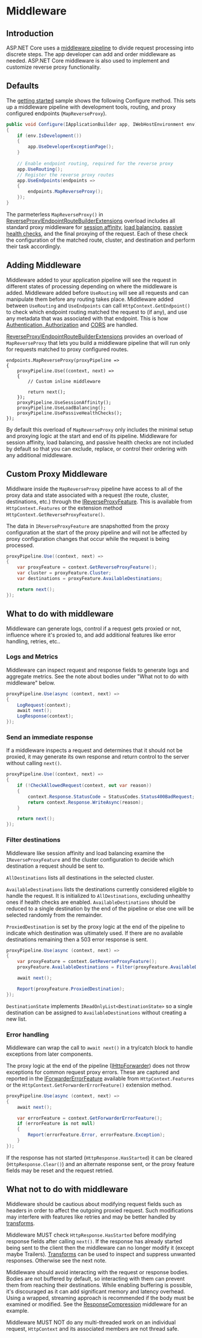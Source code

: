 # Middleware

## Introduction

ASP.NET Core uses a [middleware pipeline](https://docs.microsoft.com/aspnet/core/fundamentals/middleware/) to divide request processing into discrete steps. The app developer can add and order middleware as needed. ASP.NET Core middleware is also used to implement and customize reverse proxy functionality.

## Defaults
The [getting started](getting-started.md) sample shows the following Configure method. This sets up a middleware pipeline with development tools, routing, and proxy configured endpoints (`MapReverseProxy`).

```C#
public void Configure(IApplicationBuilder app, IWebHostEnvironment env)
{
    if (env.IsDevelopment())
    {
        app.UseDeveloperExceptionPage();
    }
    
    // Enable endpoint routing, required for the reverse proxy
    app.UseRouting();
    // Register the reverse proxy routes
    app.UseEndpoints(endpoints => 
    {
        endpoints.MapReverseProxy(); 
    }); 
} 
```

The parmeterless `MapReverseProxy()` in [ReverseProxyIEndpointRouteBuilderExtensions](xref:Microsoft.AspNetCore.Builder.ReverseProxyIEndpointRouteBuilderExtensions) overload includes all standard proxy middleware for [session affinity](session-affinity.md), [load balancing](load-balancing.md), [passive health checks](dests-health-checks.md#Passive-health-checks), and the final proxying of the request. Each of these check the configuration of the matched route, cluster, and destination and perform their task accordingly.

## Adding Middleware

Middleware added to your application pipeline will see the request in different states of processing depending on where the middleware is added. Middleware added before `UseRouting` will see all requests and can manipulate them before any routing takes place. Middleware added between `UseRouting` and `UseEndpoints` can call `HttpContext.GetEndpoint()` to check which endpoint routing matched the request to (if any), and use any metadata that was associated with that endpoint. This is how [Authentication, Authorization](authn-authz.md) and [CORS](cors.md) are handled.

[ReverseProxyIEndpointRouteBuilderExtensions](xref:Microsoft.AspNetCore.Builder.ReverseProxyIEndpointRouteBuilderExtensions) provides an overload of `MapReverseProxy` that lets you build a middleware pipeline that will run only for requests matched to proxy configured routes.

```
endpoints.MapReverseProxy(proxyPipeline =>
{
    proxyPipeline.Use((context, next) =>
    {
        // Custom inline middleware

        return next();
    });
    proxyPipeline.UseSessionAffinity();
    proxyPipeline.UseLoadBalancing();
    proxyPipeline.UsePassiveHealthChecks();
});
```

By default this overload of `MapReverseProxy` only includes the minimal setup and proxying logic at the start and end of its pipeline. Middleware for session affinity, load balancing, and passive health checks are not included by default so that you can exclude, replace, or control their ordering with any additional middleware.

## Custom Proxy Middleware

Middlware inside the `MapReverseProxy` pipeline have access to all of the proxy data and state associated with a request (the route, cluster, destinations, etc.) through the [IReverseProxyFeature](xref:Yarp.ReverseProxy.Model.IReverseProxyFeature). This is available from `HttpContext.Features` or the extension method `HttpContext.GetReverseProxyFeature()`.

The data in `IReverseProxyFeature` are snapshotted from the proxy configuration at the start of the proxy pipeline and will not be affected by proxy configuration changes that occur while the request is being processed.

```C#
proxyPipeline.Use((context, next) =>
{
    var proxyFeature = context.GetReverseProxyFeature();
    var cluster = proxyFeature.Cluster;
    var destinations = proxyFeature.AvailableDestinations;

    return next();
});
```

## What to do with middleware

Middleware can generate logs, control if a request gets proxied or not, influence where it's proxied to, and add additional features like error handling, retries, etc..

### Logs and Metrics

Middleware can inspect request and response fields to generate logs and aggregate metrics. See the note about bodies under "What not to do with middleware" below.

```C#
proxyPipeline.Use(async (context, next) =>
{
    LogRequest(context);
    await next();
    LogResponse(context);
});
```

### Send an immediate response

If a middleware inspects a request and determines that it should not be proxied, it may generate its own response and return control to the server without calling `next()`.

```C#
proxyPipeline.Use((context, next) =>
{
    if (!CheckAllowedRequest(context, out var reason))
    {
        context.Response.StatusCode = StatusCodes.Status400BadRequest;
        return context.Response.WriteAsync(reason);
    }

    return next();
});
```

### Filter destinations

Middleware like session affinity and load balancing examine the `IReverseProxyFeature` and the cluster configuration to decide which destination a request should be sent to.

`AllDestinations` lists all destinations in the selected cluster.

`AvailableDestinations` lists the destinations currently considered eligible to handle the request. It is initialized to `AllDestinations`, excluding unhealthy ones if health checks are enabled. `AvailableDestinations` should be reduced to a single destination by the end of the pipeline or else one will be selected randomly from the remainder.

`ProxiedDestination` is set by the proxy logic at the end of the pipeline to indicate which destination was ultimately used.  If there are no available destinations remaining then a 503 error response is sent.

```C#
proxyPipeline.Use(async (context, next) =>
{
    var proxyFeature = context.GetReverseProxyFeature();
    proxyFeature.AvailableDestinations = Filter(proxyFeature.AvailableDestinations);

    await next();

    Report(proxyFeature.ProxiedDestination);
});
```

`DestinationState` implements `IReadOnlyList<DestinationState>` so a single destination can be assigned to `AvailableDestinations` without creating a new list.

### Error handling

Middleware can wrap the call to `await next()` in a try/catch block to handle exceptions from later components.

The proxy logic at the end of the pipeline ([IHttpForwarder](direct-forwarding.md)) does not throw exceptions for common request proxy errors. These are captured and reported in the [IForwarderErrorFeature](xref:Yarp.ReverseProxy.Forwarder.IForwarderErrorFeature) available from `HttpContext.Features` or the `HttpContext.GetForwarderErrorFeature()` extension method.

```C#
proxyPipeline.Use(async (context, next) =>
{
    await next();

    var errorFeature = context.GetForwarderErrorFeature();
    if (errorFeature is not null)
    {
        Report(errorFeature.Error, errorFeature.Exception);
    }
});
```

If the response has not started (`HttpResponse.HasStarted`) it can be cleared (`HttpResponse.Clear()`) and an alternate response sent, or the proxy feature fields may be reset and the request retried.

## What not to do with middleware

Middleware should be cautious about modifying request fields such as headers in order to affect the outgoing proxied request. Such modifications may interfere with features like retries and may be better handled by [transforms](transforms.md).

Middleware MUST check `HttpResponse.HasStarted` before modifying response fields after calling `next()`. If the response has already started being sent to the client then the middleware can no longer modify it (except maybe Trailers). [Transforms](transforms.md) can be used to inspect and suppress unwanted responses. Otherwise see the next note.

Middleware should avoid interacting with the request or response bodies. Bodies are not buffered by default, so interacting with them can prevent them from reaching their destinations. While enabling buffering is possible, it's discouraged as it can add significant memory and latency overhead. Using a wrapped, streaming approach is recommended if the body must be examined or modified. See the [ResponseCompression](https://github.com/dotnet/aspnetcore/blob/24588220006bc164b63293129cc94ac6292250e4/src/Middleware/ResponseCompression/src/ResponseCompressionMiddleware.cs#L55-L73) middleware for an example.

Middleware MUST NOT do any multi-threaded work on an individual request, `HttpContext` and its associated members are not thread safe.

